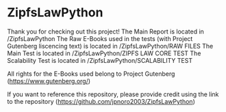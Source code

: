 # ZipfsLawPython

Thank you for checking out this project!
The Main Report is located in /ZipfsLawPython
The Raw E-Books used in the tests (with Project Gutenberg liscencing text) is located in /ZipfsLawPython/RAW FILES
The Main Test is located in /ZipfsLawPython/ZIPFS LAW CORE TEST
The Scalability Test is located in /ZipfsLawPython/SCALABILITY TEST

All rights for the E-Books used belong to Project Gutenberg (https://www.gutenberg.org/)

If you want to reference this repository, please provide credit using the link to the repository (https://github.com/jpnoro2003/ZipfsLawPython)
